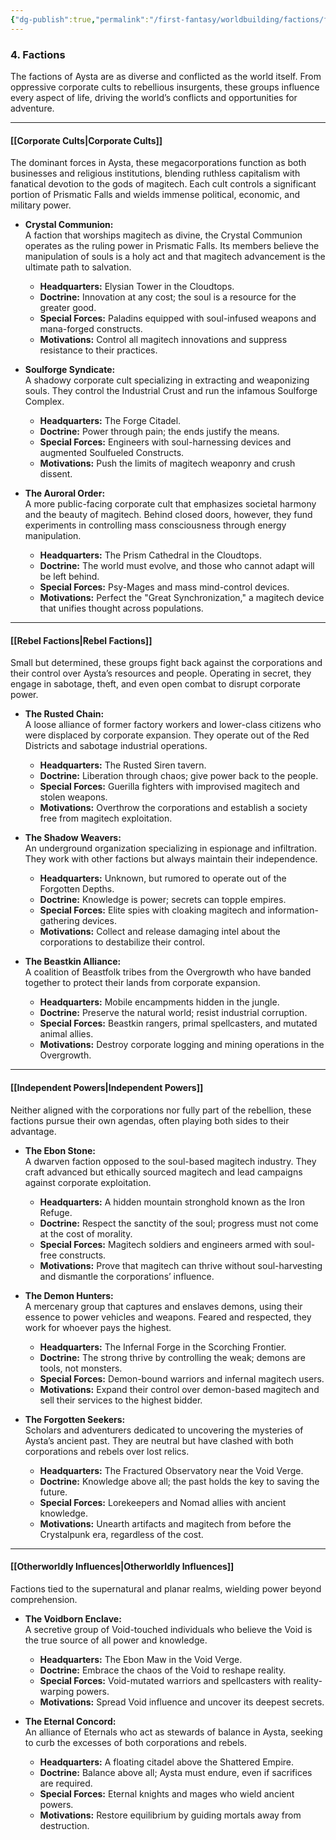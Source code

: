 ```yaml
---
{"dg-publish":true,"permalink":"/first-fantasy/worldbuilding/factions/factions-overview/","noteIcon":"","created":"2025-01-21T02:35:50.505+09:00","updated":"2025-01-23T22:54:26.159+09:00"}
---
```


### **4. Factions**

The factions of Aysta are as diverse and conflicted as the world itself. From oppressive corporate cults to rebellious insurgents, these groups influence every aspect of life, driving the world’s conflicts and opportunities for adventure.

---

#### **[[Corporate Cults\|Corporate Cults]]**

The dominant forces in Aysta, these megacorporations function as both businesses and religious institutions, blending ruthless capitalism with fanatical devotion to the gods of magitech. Each cult controls a significant portion of Prismatic Falls and wields immense political, economic, and military power.

- **Crystal Communion:**  
    A faction that worships magitech as divine, the Crystal Communion operates as the ruling power in Prismatic Falls. Its members believe the manipulation of souls is a holy act and that magitech advancement is the ultimate path to salvation.
    
    - **Headquarters:** Elysian Tower in the Cloudtops.
    - **Doctrine:** Innovation at any cost; the soul is a resource for the greater good.
    - **Special Forces:** Paladins equipped with soul-infused weapons and mana-forged constructs.
    - **Motivations:** Control all magitech innovations and suppress resistance to their practices.
- **Soulforge Syndicate:**  
    A shadowy corporate cult specializing in extracting and weaponizing souls. They control the Industrial Crust and run the infamous Soulforge Complex.
    
    - **Headquarters:** The Forge Citadel.
    - **Doctrine:** Power through pain; the ends justify the means.
    - **Special Forces:** Engineers with soul-harnessing devices and augmented Soulfueled Constructs.
    - **Motivations:** Push the limits of magitech weaponry and crush dissent.
- **The Auroral Order:**  
    A more public-facing corporate cult that emphasizes societal harmony and the beauty of magitech. Behind closed doors, however, they fund experiments in controlling mass consciousness through energy manipulation.
    
    - **Headquarters:** The Prism Cathedral in the Cloudtops.
    - **Doctrine:** The world must evolve, and those who cannot adapt will be left behind.
    - **Special Forces:** Psy-Mages and mass mind-control devices.
    - **Motivations:** Perfect the "Great Synchronization," a magitech device that unifies thought across populations.

---

#### **[[Rebel Factions\|Rebel Factions]]**

Small but determined, these groups fight back against the corporations and their control over Aysta’s resources and people. Operating in secret, they engage in sabotage, theft, and even open combat to disrupt corporate power.

- **The Rusted Chain:**  
    A loose alliance of former factory workers and lower-class citizens who were displaced by corporate expansion. They operate out of the Red Districts and sabotage industrial operations.
    
    - **Headquarters:** The Rusted Siren tavern.
    - **Doctrine:** Liberation through chaos; give power back to the people.
    - **Special Forces:** Guerilla fighters with improvised magitech and stolen weapons.
    - **Motivations:** Overthrow the corporations and establish a society free from magitech exploitation.
- **The Shadow Weavers:**  
    An underground organization specializing in espionage and infiltration. They work with other factions but always maintain their independence.
    
    - **Headquarters:** Unknown, but rumored to operate out of the Forgotten Depths.
    - **Doctrine:** Knowledge is power; secrets can topple empires.
    - **Special Forces:** Elite spies with cloaking magitech and information-gathering devices.
    - **Motivations:** Collect and release damaging intel about the corporations to destabilize their control.
- **The Beastkin Alliance:**  
    A coalition of Beastfolk tribes from the Overgrowth who have banded together to protect their lands from corporate expansion.
    
    - **Headquarters:** Mobile encampments hidden in the jungle.
    - **Doctrine:** Preserve the natural world; resist industrial corruption.
    - **Special Forces:** Beastkin rangers, primal spellcasters, and mutated animal allies.
    - **Motivations:** Destroy corporate logging and mining operations in the Overgrowth.

---

#### **[[Independent Powers\|Independent Powers]]**

Neither aligned with the corporations nor fully part of the rebellion, these factions pursue their own agendas, often playing both sides to their advantage.

- **The Ebon Stone:**  
    A dwarven faction opposed to the soul-based magitech industry. They craft advanced but ethically sourced magitech and lead campaigns against corporate exploitation.
    
    - **Headquarters:** A hidden mountain stronghold known as the Iron Refuge.
    - **Doctrine:** Respect the sanctity of the soul; progress must not come at the cost of morality.
    - **Special Forces:** Magitech soldiers and engineers armed with soul-free constructs.
    - **Motivations:** Prove that magitech can thrive without soul-harvesting and dismantle the corporations’ influence.
- **The Demon Hunters:**  
    A mercenary group that captures and enslaves demons, using their essence to power vehicles and weapons. Feared and respected, they work for whoever pays the highest.
    
    - **Headquarters:** The Infernal Forge in the Scorching Frontier.
    - **Doctrine:** The strong thrive by controlling the weak; demons are tools, not monsters.
    - **Special Forces:** Demon-bound warriors and infernal magitech users.
    - **Motivations:** Expand their control over demon-based magitech and sell their services to the highest bidder.
- **The Forgotten Seekers:**  
    Scholars and adventurers dedicated to uncovering the mysteries of Aysta’s ancient past. They are neutral but have clashed with both corporations and rebels over lost relics.
    
    - **Headquarters:** The Fractured Observatory near the Void Verge.
    - **Doctrine:** Knowledge above all; the past holds the key to saving the future.
    - **Special Forces:** Lorekeepers and Nomad allies with ancient knowledge.
    - **Motivations:** Unearth artifacts and magitech from before the Crystalpunk era, regardless of the cost.

---

#### **[[Otherworldly Influences\|Otherworldly Influences]]**

Factions tied to the supernatural and planar realms, wielding power beyond comprehension.

- **The Voidborn Enclave:**  
    A secretive group of Void-touched individuals who believe the Void is the true source of all power and knowledge.
    
    - **Headquarters:** The Ebon Maw in the Void Verge.
    - **Doctrine:** Embrace the chaos of the Void to reshape reality.
    - **Special Forces:** Void-mutated warriors and spellcasters with reality-warping powers.
    - **Motivations:** Spread Void influence and uncover its deepest secrets.
- **The Eternal Concord:**  
    An alliance of Eternals who act as stewards of balance in Aysta, seeking to curb the excesses of both corporations and rebels.
    
    - **Headquarters:** A floating citadel above the Shattered Empire.
    - **Doctrine:** Balance above all; Aysta must endure, even if sacrifices are required.
    - **Special Forces:** Eternal knights and mages who wield ancient powers.
    - **Motivations:** Restore equilibrium by guiding mortals away from destruction.